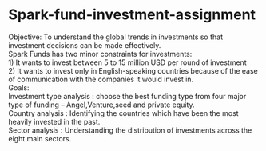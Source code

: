 # Spark-fund-investment-assignment
Objective: To understand the global trends in investments so that investment decisions can be made effectively. <br>
           Spark Funds has two minor constraints for investments:<br>
           1) It wants to invest between 5 to 15 million USD per round of investment<br>
           2) It wants to invest only in English-speaking countries because of the ease of communication with the companies it would invest in.<br>
Goals:<br>
Investment type analysis : choose the best funding type from four major type of funding – Angel,Venture,seed and private equity.<br>
Country analysis : Identifying the countries which have been the most heavily invested in the past.<br>
Sector analysis : Understanding the distribution of investments across the eight main sectors.<br>            


